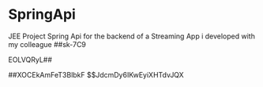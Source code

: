 # SpringApi
JEE Project Spring Api  for the backend of a Streaming App i developed with my colleague
##sk-7C9

EOLVQRyL##



##XOCEkAmFeT3BlbkF
$$JdcmDy6IKwEyiXHTdvJQX